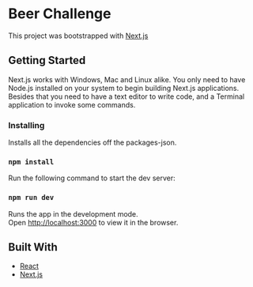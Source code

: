 # Beer Challenge
This project was bootstrapped with [Next.js](https://github.com/zeit/next.js)

## Getting Started

Next.js works with Windows, Mac and Linux alike. You only need to have Node.js installed on your system to begin building Next.js applications.
Besides that you need to have a text editor to write code, and a Terminal application to invoke some commands.

### Installing

Installs all the dependencies off the packages-json.
### `npm install`


Run the following command to start the dev server:
### `npm run dev`

Runs the app in the development mode.<br />
Open [http://localhost:3000](http://localhost:3000) to view it in the browser.

## Built With
* [React](https://github.com/facebook/react)
* [Next.js](https://github.com/zeit/next.js)


